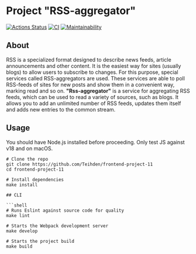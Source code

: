 # Project "RSS-aggregator"
[![Actions Status](https://github.com/Teihden/frontend-project-11/workflows/hexlet-check/badge.svg)](https://github.com/Teihden/frontend-project-11/actions)
[![CI](https://github.com/Teihden/frontend-project-11/workflows/CI/badge.svg)](https://github.com/Teihden/frontend-project-11/actions/workflows/CI.yml)
[![Maintainability](https://api.codeclimate.com/v1/badges/1b3b9d77404f3cf27cd4/maintainability)](https://codeclimate.com/github/Teihden/frontend-project-11/maintainability)

## About

RSS is a specialized format designed to describe news feeds, article announcements and other content. It is the easiest way for sites (usually blogs) to allow users to subscribe to changes. For this purpose, special services called RSS-aggregators are used. These services are able to poll RSS-feeds of sites for new posts and show them in a convenient way, marking read and so on.
**"Rss-aggregator"**  is a service for aggregating RSS feeds, which can be used to read a variety of sources, such as blogs. It allows you to add an unlimited number of RSS feeds, updates them itself and adds new entries to the common stream.

## Usage

You should have Node.js installed before proceeding. Only test JS against v18 and on macOS.

```shell
# Clone the repo
git clone https://github.com/Teihden/frontend-project-11
cd frontend-project-11

# Install dependencies
make install

## CLI

```shell
# Runs Eslint against source code for quality
make lint

# Starts the Webpack development server
make develop

# Starts the project build
make build
```
